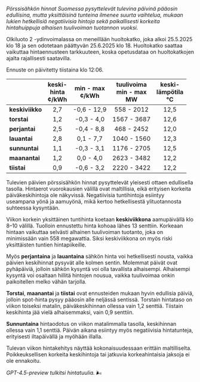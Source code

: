 *Pörssisähkön hinnat Suomessa pysyttelevät tulevina päivinä pääosin edullisina, mutta yksittäisinä tunteina ilmenee suurta vaihtelua, mukaan lukien hetkellisiä negatiivisia hintoja sekä paikallisesti korkeita hintahuippuja alhaisen tuulivoiman tuotannon vuoksi.*

Olkiluoto 2 -ydinvoimalassa on meneillään huoltokatko, joka alkoi 25.5.2025 klo 18 ja sen odotetaan päättyvän 25.6.2025 klo 18. Huoltokatko saattaa vaikuttaa hintaennusteen tarkkuuteen, koska opetusdataa on huoltokatkojen ajalta rajallisesti saatavilla.

Ennuste on päivitetty tiistaina klo 12:06.

|              | keski-<br>hinta<br>¢/kWh | min - max<br>¢/kWh | tuulivoima<br>min - max<br>MW | keski-<br>lämpötila<br>°C |
|:-------------|:----------------:|:----------------:|:-------------:|:-------------:|
| **keskiviikko** |       2,7        |    -0,6 - 12,9     |      558 - 2012       |       12,5      |
| **torstai**     |       1,2        |    -0,3 - 4,0      |     1567 - 3687       |       12,6      |
| **perjantai**   |       2,5        |    -0,4 - 8,8      |      468 - 2452       |       12,0      |
| **lauantai**    |       2,8        |     0,1 - 7,7      |     1040 - 1560       |       12,3      |
| **sunnuntai**   |       1,1        |    -0,3 - 3,1      |     1176 - 2705       |       12,5      |
| **maanantai**   |       1,2        |     0,0 - 4,0      |     2623 - 3482       |       12,2      |
| **tiistai**     |       0,9        |    -0,6 - 3,2      |     2220 - 3422       |       12,2      |

Tulevien päivien pörssisähkön hinnat pysyttelevät yleisesti ottaen edullisella tasolla. Hintaerot vuorokausien välillä ovat maltillisia, eikä erityisen korkeita päiväkeskihintoja ole näkyvissä. Negatiivisia tuntihintoja esiintyy useampana yönä ja aamuyönä, mikä kertoo hetkellisestä ylituotannosta suhteessa kysyntään.

Viikon korkein yksittäinen tuntihinta koetaan **keskiviikkona** aamupäivällä klo 8–10 välillä. Tuolloin ennustettu hinta kohoaa lähes 13 senttiin. Korkeaan hintaan vaikuttaa selvästi alhainen tuulivoiman tuotanto, joka on minimissään vain 558 megawattia. Siksi keskiviikkona on myös riski yksittäisten tuntien hintapiikeille.

Myös **perjantaina** ja **lauantaina** sähkön hinta voi hetkellisesti nousta, vaikka päivien keskihinnat pysyvät alle kolmen sentin. Molemmat päivät ovat pyhäpäiviä, jolloin sähkön kysyntä voi olla tavallista alhaisempi. Alhaisempi kysyntä voi osaltaan hillitä hintojen nousua, vaikka tuulivoimaa onkin paikoitellen melko vähän tarjolla.

**Torstai**, **maanantai** ja **tiistai** ovat ennusteiden mukaan hyvin edullisia päiviä, jolloin spot-hinta pysyy pääosin alle neljässä sentissä. Torstain hintataso on viikon toiseksi matalin, päiväkeskihinnan ollessa vain 1,2 senttiä. Tiistain keskihinta jää vielä alhaisemmaksi, vain 0,9 senttiin.

**Sunnuntaina** hintaodotus on viikon matalimmalla tasolla, keskihinnan ollessa vain 1,1 senttiä. Päivän aikana esiintyy myös negatiivisia hintatunteja, erityisesti iltapäivällä ja myöhään illalla.

Tulevan viikon hintakehitys näyttää kokonaisuudessaan erittäin maltilliselta. Poikkeuksellisen korkeita keskihintoja tai jatkuvia korkeahintaisia jaksoja ei ole ennakoitu.

*GPT-4.5-preview tulkitsi hintatuulia.* 🌬️

